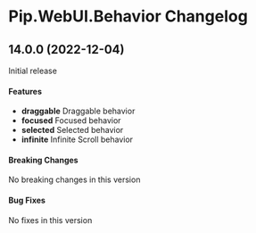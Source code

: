 # Pip.WebUI.Behavior Changelog

## <a name="14.0.0"></a> 14.0.0 (2022-12-04)

Initial release

#### Features
* **draggable** Draggable behavior
* **focused** Focused behavior
* **selected** Selected behavior
* **infinite** Infinite Scroll behavior

#### Breaking Changes
No breaking changes in this version

#### Bug Fixes
No fixes in this version
